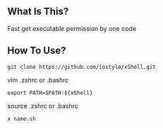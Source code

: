 
## What Is This? 

Fast get executable permission by one code

## How To Use?

```git clone https://github.com/iostyle/xShell.git```

vim .zshrc or .bashrc 

```export PATH=$PATH:${xShell}```

source .zshrc or .bashrc

```x name.sh```
